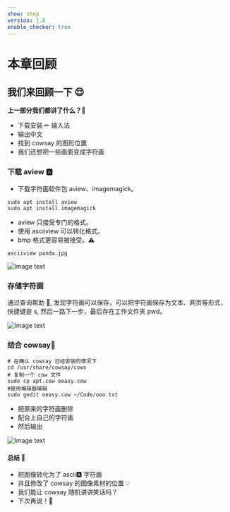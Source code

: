 ```yaml
---
show: step
version: 1.0
enable_checker: true
---
```


# 本章回顾

## 我们来回顾一下 😌

**上一部分我们都讲了什么？**🤔

- 下载安装 ✏ 输入法 ️
- 输出中文
- 找到 cowsay 的图形位置
- 我们还想把一些画面变成字符画

### 下载 aview 🅰️

- 下载字符画软件包 aview、imagemagick。

```shell
sudo apt install aview
sudo apt install imagemagick
```

- aview 只接受专门的格式。
- 使用 asciiview 可以转化格式。
- bmp 格式更容易被接受。⚠

```shell
asciiview panda.jpg
```

![Image text](https://labfile.oss.aliyuncs.com/courses/2712/asciiview.png)

### 存储字符画

通过查询帮助 📕, 发现字符画可以保存，可以把字符画保存为文本、网页等形式，快捷键是 s, 然后一路下一步，最后存在工作文件夹 pwd。

![Image text](https://labfile.oss.aliyuncs.com/courses/2712/saveImage.png)

### 结合 cowsay🐄

```shell
# 在确认 cowsay 已经安装的情况下
cd /usr/share/cowsay/cows
# 复制一个 cow 文件
sudo cp apt.cow oeasy.cow
#是用编辑器编辑
sudo gedit oeasy.cow ~/Code/ooo.txt
```

- 把原来的字符画删除
- 配合上自己的字符画
- 然后输出

![Image text](https://labfile.oss.aliyuncs.com/courses/2712/ooo.png)

#### 总结 🤨

- 把图像转化为了 ascii🅰️ 字符画
- 并且修改了 cowsay 的图像素材的位置 💡
- 我们能让 cowsay 随机讲讲笑话吗？
- 下次再说！👋
